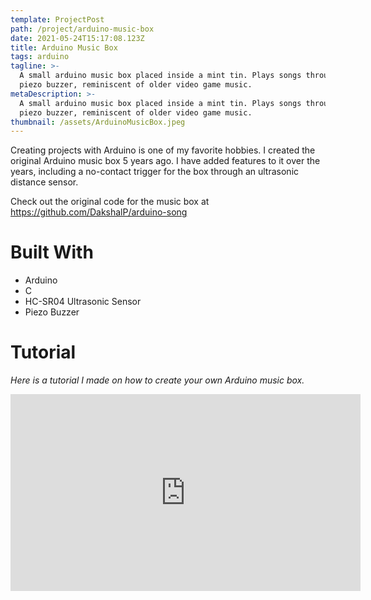 ```yaml
---
template: ProjectPost
path: /project/arduino-music-box
date: 2021-05-24T15:17:08.123Z
title: Arduino Music Box
tags: arduino
tagline: >-
  A small arduino music box placed inside a mint tin. Plays songs through a
  piezo buzzer, reminiscent of older video game music. 
metaDescription: >-
  A small arduino music box placed inside a mint tin. Plays songs through a
  piezo buzzer, reminiscent of older video game music. 
thumbnail: /assets/ArduinoMusicBox.jpeg
---
```

Creating projects with Arduino is one of my favorite hobbies. I created the original Arduino music box 5 years ago. I have added features to it over the years, including a no-contact trigger for the box through an ultrasonic distance sensor. 

Check out the original code for the music box at https://github.com/DakshalP/arduino-song

# Built With 
* Arduino
* C
* HC-SR04 Ultrasonic Sensor
* Piezo Buzzer

# Tutorial
*Here is a tutorial I made on how to create your own Arduino music box.*
<iframe width="560" height="315" src="https://www.youtube-nocookie.com/embed/k-R3crBc5QY?start=67" title="YouTube video player" frameborder="0" allow="accelerometer; autoplay; clipboard-write; encrypted-media; gyroscope; picture-in-picture" allowfullscreen></iframe>
